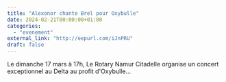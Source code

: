 ```yaml
---
title: "Alexonor chante Brel pour Oxybulle"
date: 2024-02-21T00:00:00+01:00
categories: 
  - "evenement"
external_link: "http://eepurl.com/iJnPRU"
draft: false
---
```

Le dimanche 17 mars à 17h, Le Rotary Namur Citadelle organise un concert exceptionnel au Delta au profit d'Oxybulle...
